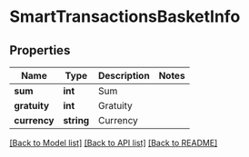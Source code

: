 # SmartTransactionsBasketInfo

## Properties
Name | Type | Description | Notes
------------ | ------------- | ------------- | -------------
**sum** | **int** | Sum | 
**gratuity** | **int** | Gratuity | 
**currency** | **string** | Currency | 

[[Back to Model list]](../README.md#documentation-for-models) [[Back to API list]](../README.md#documentation-for-api-endpoints) [[Back to README]](../../README.md)


